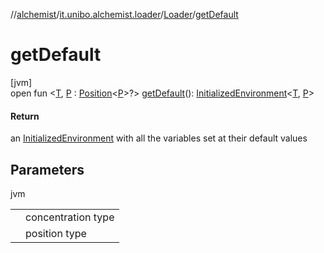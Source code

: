 //[alchemist](../../../index.md)/[it.unibo.alchemist.loader](../index.md)/[Loader](index.md)/[getDefault](get-default.md)

# getDefault

[jvm]\
open fun <[T](get-default.md), [P](get-default.md) : [Position](../../it.unibo.alchemist.model.interfaces/-position/index.md)<[P](../../it.unibo.alchemist.loader.shapes/-rectangle/index.md)>?> [getDefault](get-default.md)(): [InitializedEnvironment](../-initialized-environment/index.md)<[T](get-default.md), [P](../../it.unibo.alchemist.loader.shapes/-rectangle/index.md)>

#### Return

an [InitializedEnvironment](../-initialized-environment/index.md) with all the variables set at their default values

## Parameters

jvm

| | |
|---|---|
| <T> | concentration type |
| <P> | position type |
